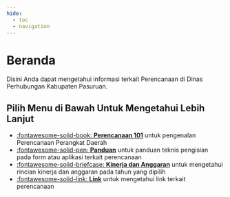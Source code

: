 ```yaml
---
hide:
  - toc
  - navigation
---
```


# Beranda

Disini Anda dapat mengetahui informasi terkait Perencanaan di Dinas Perhubungan Kabupaten Pasuruan.

## Pilih Menu di Bawah Untuk Mengetahui Lebih Lanjut

<div class="grid cards" markdown>

- [:fontawesome-solid-book: __Perencanaan 101__](1-perencanaan101.md) untuk pengenalan Perencanaan Perangkat Daerah
- [:fontawesome-solid-pen: __Panduan__](2-panduan.md) untuk panduan teknis pengisian pada form atau aplikasi terkait perencanaan
- [:fontawesome-solid-briefcase: __Kinerja dan Anggaran__](3-kinerjadananggaran.md) untuk mengetahui rincian kinerja dan anggaran pada tahun yang dipilih
- [:fontawesome-solid-link: __Link__](4-link.md) untuk mengetahui link terkait perencanaan

</div>

